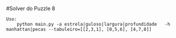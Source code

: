#Solver do Puzzle 8

```
Uso:
	python main.py -a estrela|guloso|largura|profundidade 	-h manhattan|pecas --tabuleiro=[[2,3,1], [0,5,6], [4,7,8]]

```
